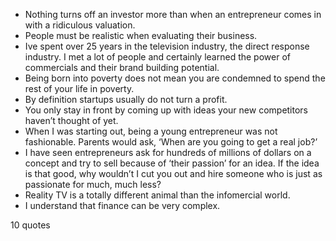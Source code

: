  - Nothing turns off an investor more than when an entrepreneur comes in with a ridiculous valuation.
 - People must be realistic when evaluating their business.
 - Ive spent over 25 years in the television industry, the direct response industry. I met a lot of people and certainly learned the power of commercials and their brand building potential.
 - Being born into poverty does not mean you are condemned to spend the rest of your life in poverty.
 - By definition startups usually do not turn a profit.
 - You only stay in front by coming up with ideas your new competitors haven’t thought of yet.
 - When I was starting out, being a young entrepreneur was not fashionable. Parents would ask, ‘When are you going to get a real job?’
 - I have seen entrepreneurs ask for hundreds of millions of dollars on a concept and try to sell because of ‘their passion’ for an idea. If the idea is that good, why wouldn’t I cut you out and hire someone who is just as passionate for much, much less?
 - Reality TV is a totally different animal than the infomercial world.
 - I understand that finance can be very complex.

10 quotes